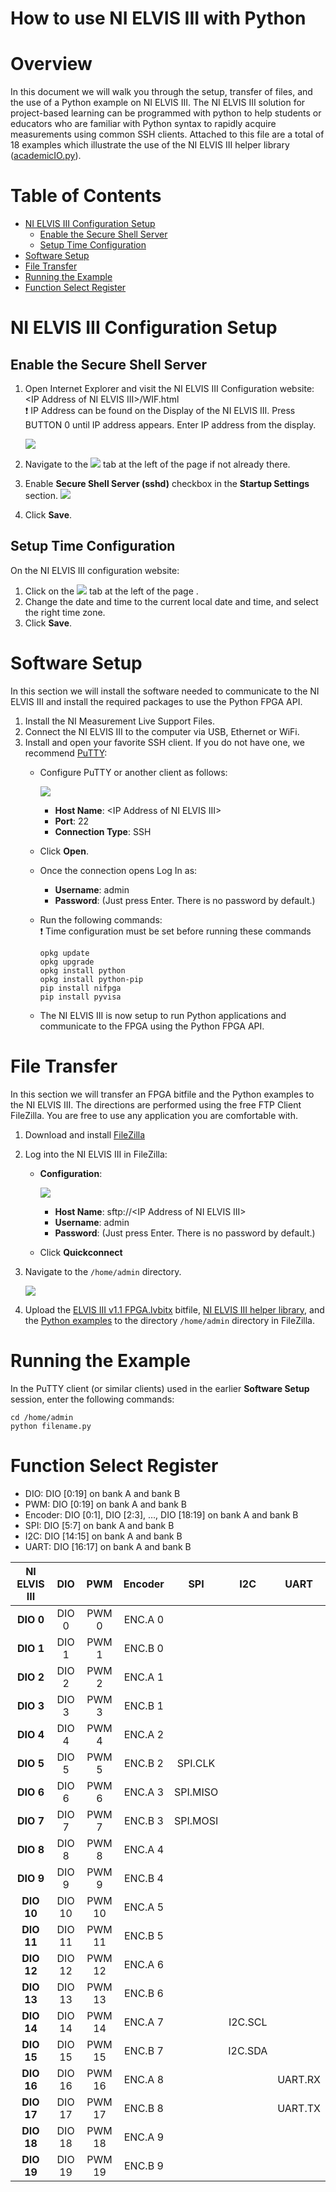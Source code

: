 How to use NI ELVIS III with Python
=======  
# Overview
In this document we will walk you through the setup, transfer of files, and the use of a Python example on NI ELVIS III. The NI ELVIS III solution for project-based learning can be programmed with python to help students or educators who are familiar with Python syntax to rapidly acquire measurements using common SSH clients. Attached to this file are a total of 18 examples which illustrate the use of the NI ELVIS III helper library ([academicIO.py](https://github.com/ni-kismet/NI-ELVIS-III-Python/blob/master/source/nielvisiii/academicIO.py)).

# Table of Contents
- [NI ELVIS III Configuration Setup](#ni-elvis-iii-configuration-setup)
  * [Enable the Secure Shell Server](#enable-the-secure-shell-server)
  * [Setup Time Configuration](#setup-time-configuration)
- [Software Setup](#software-setup)
- [File Transfer](#file-transfer)
- [Running the Example](#running-the-example)
- [Function Select Register](#function-select-register)

# NI ELVIS III Configuration Setup

## Enable the Secure Shell Server
1. Open Internet Explorer and visit the NI ELVIS III Configuration website: \<IP Address of NI ELVIS III\>/WIF.html<br />
  :exclamation: IP Address can be found on the Display of the NI ELVIS III. Press BUTTON 0 until IP address appears. Enter IP address from the display.<br />

      ![](https://github.com/ni-kismet/NI-ELVIS-III-Python/blob/master/docs/resource/IPaddress.jpg)
  
2. Navigate to the ![](https://github.com/ni-kismet/NI-ELVIS-III-Python/blob/master/docs/resource/system_configuration.png) tab at the left of the page if not already there.
3. Enable **Secure Shell Server (sshd)** checkbox in the **Startup Settings** section.
    ![](https://github.com/ni-kismet/NI-ELVIS-III-Python/blob/master/docs/resource/sshd.png)
4. Click **Save**.

## Setup Time Configuration
On the NI ELVIS III configuration website:
1. Click on the ![](https://github.com/ni-kismet/NI-ELVIS-III-Python/blob/master/docs/resource/time_configuration.png) tab at the left of the page .
2. Change the date and time to the current local date and time, and select the right time zone.
3. Click **Save**.

# Software Setup

In this section we will install the software needed to communicate to the NI ELVIS III and install the required packages to use the Python FPGA API.
1. Install the NI Measurement Live Support Files.
2. Connect the NI ELVIS III to the computer via USB, Ethernet or WiFi.
3. Install and open your favorite SSH client. If you do not have one, we recommend [PuTTY](https://the.earth.li/~sgtatham/putty/latest/w32/putty.exe): 
    - Configure PuTTY or another client as follows:
    
        ![](https://github.com/ni-kismet/NI-ELVIS-III-Python/blob/master/docs/resource/putty.png)
        
        - **Host Name**: \<IP Address of NI ELVIS III\>
        - **Port**: 22
        - **Connection Type**: SSH
    - Click **Open**.
    - Once the connection opens Log In as:
       - **Username**: admin
       - **Password**: (Just press Enter. There is no password by default.)
    - Run the following commands:<br />
       :exclamation: Time configuration must be set before running these commands
        ```
        opkg update
        opkg upgrade
        opkg install python
        opkg install python-pip
        pip install nifpga
        pip install pyvisa
        ```
    - The NI ELVIS III is now setup to run Python applications and communicate to the FPGA using the Python FPGA API.

# File Transfer

In this section we will transfer an FPGA bitfile and the Python examples to the NI ELVIS III. The directions are performed using the free FTP Client FileZilla. You are free to use any application you are comfortable with.
1. Download and install [FileZilla](https://filezilla-project.org/download.php)
2. Log into the NI ELVIS III in FileZilla:
    - **Configuration**:
        
        ![](https://github.com/ni-kismet/NI-ELVIS-III-Python/blob/master/docs/resource/filezilla.png)
        
        - **Host Name**: sftp://\<IP Address of NI ELVIS III\>
        - **Username**: admin
        - **Password**: (Just press Enter. There is no password by default.)
    - Click **Quickconnect**
3. Navigate to the `/home/admin` directory.
    
    ![](https://github.com/ni-kismet/NI-ELVIS-III-Python/blob/master/docs/resource/home_directory.png)
    
4. Upload the [ELVIS III v1.1 FPGA.lvbitx](https://github.com/ni-kismet/NI-ELVIS-III-Python/tree/master/bitfile) bitfile, [NI ELVIS III helper library](https://github.com/ni-kismet/NI-ELVIS-III-Python/tree/master/source/nielvisiii), and the [Python examples](https://github.com/ni-kismet/NI-ELVIS-III-Python/tree/master/examples) to the directory `/home/admin` directory in FileZilla.

# Running the Example

In the PuTTY client (or similar clients) used in the earlier **Software Setup** session, enter the following commands:
```
cd /home/admin
python filename.py
```

# Function Select Register

- DIO:      DIO [0:19] on bank A and bank B
- PWM:      DIO [0:19] on bank A and bank B
- Encoder:  DIO [0:1], DIO [2:3], …, DIO [18:19] on bank A and bank B
- SPI:      DIO [5:7] on bank A and bank B
- I2C:      DIO [14:15] on bank A and bank B
- UART:     DIO [16:17]  on bank A and bank B

|**NI ELVIS III**| DIO | PWM | Encoder | SPI | I2C | UART | 
|:--------------:|:-----------:|:-----------:|:---------------:|:-----------:|:------------------------:|:----------:| 
| **DIO 0**      | DIO 0       | PWM 0       | ENC.A 0         |             |                          |            | 
| **DIO 1**      | DIO 1       | PWM 1       | ENC.B 0         |             |                          |            | 
| **DIO 2**      | DIO 2       | PWM 2       | ENC.A 1         |             |                          |            | 
| **DIO 3**      | DIO 3       | PWM 3       | ENC.B 1         |             |                          |            | 
| **DIO 4**      | DIO 4       | PWM 4       | ENC.A 2         |             |                          |            | 
| **DIO 5**      | DIO 5       | PWM 5       | ENC.B 2         | SPI.CLK     |                          |            | 
| **DIO 6**      | DIO 6       | PWM 6       | ENC.A 3         | SPI.MISO    |                          |            | 
| **DIO 7**      | DIO 7       | PWM 7       | ENC.B 3         | SPI.MOSI    |                          |            | 
| **DIO 8**      | DIO 8       | PWM 8       | ENC.A 4         |             |                          |            | 
| **DIO 9**      | DIO 9       | PWM 9       | ENC.B 4         |             |                          |            | 
| **DIO 10**     | DIO 10      | PWM 10      | ENC.A 5         |             |                          |            | 
| **DIO 11**     | DIO 11      | PWM 11      | ENC.B 5         |             |                          |            | 
| **DIO 12**     | DIO 12      | PWM 12      | ENC.A 6         |             |                          |            | 
| **DIO 13**     | DIO 13      | PWM 13      | ENC.B 6         |             |                          |            | 
| **DIO 14**     | DIO 14      | PWM 14      | ENC.A 7         |             | I2C.SCL                  |            | 
| **DIO 15**     | DIO 15      | PWM 15      | ENC.B 7         |             | I2C.SDA                  |            | 
| **DIO 16**     | DIO 16      | PWM 16      | ENC.A 8         |             |                          | UART.RX    | 
| **DIO 17**     | DIO 17      | PWM 17      | ENC.B 8         |             |                          | UART.TX    | 
| **DIO 18**     | DIO 18      | PWM 18      | ENC.A 9         |             |                          |            | 
| **DIO 19**     | DIO 19      | PWM 19      | ENC.B 9         |             |                          |            |
